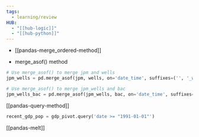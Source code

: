 ```yaml
---
tags:
  - learning/review
HUB:
  - "[[hub-logic]]"
  - "[[hub-python]]"
---
```


- [[pandas-merge_ordered-method]] 

- merge_asof() method
```python
# Use merge_asof() to merge jpm and wells
jpm_wells = pd.merge_asof(jpm, wells, on='date_time', suffixes=('', '_wells'), direction='nearest')

# Use merge_asof() to merge jpm_wells and bac
jpm_wells_bac = pd.merge_asof(jpm_wells, bac, on='date_time', suffixes=('_jpm', '_bac'), direction='nearest')
```

[[pandas-query-method]]
```python
recent_gdp_pop = gdp_pivot.query('date >= "1991-01-01"')
```

[[pandas-melt]]